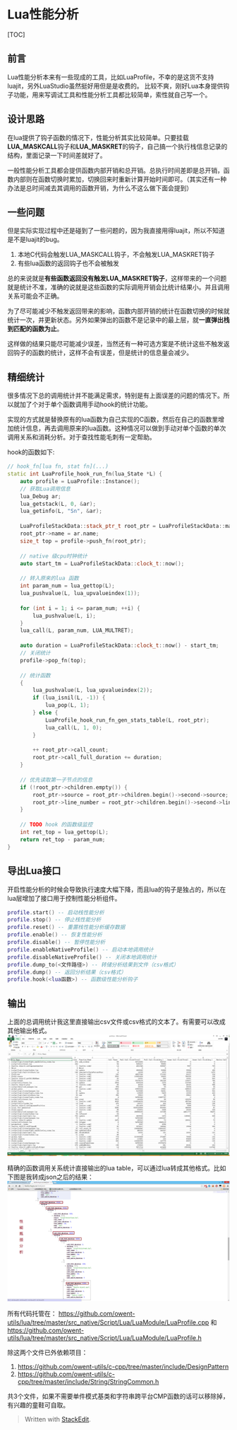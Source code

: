 Lua性能分析
============

[TOC]

前言
------
Lua性能分析本来有一些现成的工具，比如LuaProfile，不幸的是这货不支持luajit，另外LuaStudio虽然挺好用但是是收费的。
比较不爽，刚好Lua本身提供钩子功能，用来写调试工具和性能分析工具都比较简单，索性就自己写一个。

设计思路
------
在lua提供了钩子函数的情况下，性能分析其实比较简单。只要挂载**LUA_MASKCALL**钩子和**LUA_MASKRET**的钩子，自己搞一个执行栈信息记录的结构，里面记录一下时间差就好了。

一般性能分析工具都会提供函数内部开销和总开销。总执行时间差即是总开销，函数内部则在函数切换时累加，切换回来时重新计算开始时间即可。（其实还有一种办法是总时间减去其调用的函数开销，为什么不这么做下面会提到）

一些问题
------
但是实际实现过程中还是碰到了一些问题的，因为我直接用得luajit，所以不知道是不是luajit的bug。

1. 本地C代码会触发LUA_MASKCALL钩子，不会触发LUA_MASKRET钩子
2. 有些lua函数的返回钩子也不会被触发

总的来说就是**有些函数返回没有触发LUA_MASKRET钩子**，这样带来的一个问题就是统计不准，准确的说就是这些函数的实际调用开销会比统计结果小。并且调用关系可能会不正确。

为了尽可能减少不触发返回带来的影响，函数内部开销的统计在函数切换的时候就统计一次，并更新状态。另外如果弹出的函数不是记录中的最上层，就**一直弹出栈到匹配的函数为止**。

这样做的结果只能尽可能减少误差，当然还有一种可选方案是不统计这些不触发返回钩子的函数的统计，这样不会有误差，但是统计的信息量会减少。

精细统计
------
很多情况下总的调用统计并不能满足需求，特别是有上面误差的问题的情况下。所以就加了个对于单个函数调用手动hook的统计功能。

实现的方式就是替换原有的lua函数为自己实现的C函数，然后在自己的函数里增加统计信息，再去调用原来的lua函数。这种情况可以做到手动对单个函数的单次调用关系和消耗分析。对于查找性能毛刺有一定帮助。

hook的函数如下:
```cpp
// hook_fn[lua fn, stat fn](...)
static int LuaProfile_hook_run_fn(lua_State *L) {
    auto profile = LuaProfile::Instance();
    // 获取Lua调用信息
    lua_Debug ar;
    lua_getstack(L, 0, &ar);
    lua_getinfo(L, "Sn", &ar);

    LuaProfileStackData::stack_ptr_t root_ptr = LuaProfileStackData::make(std::make_pair(__FUNCTION__, __LINE__));
    root_ptr->name = ar.name;
    size_t top = profile->push_fn(root_ptr);

    // native 级cpu时钟统计 
    auto start_tm = LuaProfileStackData::clock_t::now();

    // 转入原来的lua 函数
    int param_num = lua_gettop(L);
    lua_pushvalue(L, lua_upvalueindex(1));

    for (int i = 1; i <= param_num; ++i) {
        lua_pushvalue(L, i);
    }
    lua_call(L, param_num, LUA_MULTRET);

    auto duration = LuaProfileStackData::clock_t::now() - start_tm;
    // 关闭统计
    profile->pop_fn(top);

    // 统计函数
    {
        lua_pushvalue(L, lua_upvalueindex(2));
        if (lua_isnil(L, -1)) {
            lua_pop(L, 1);
        } else {
            LuaProfile_hook_run_fn_gen_stats_table(L, root_ptr);
            lua_call(L, 1, 0);
        }

        ++ root_ptr->call_count;
        root_ptr->call_full_duration += duration;
    }

    // 优先读取第一子节点的信息
    if (!root_ptr->children.empty()) {
        root_ptr->source = root_ptr->children.begin()->second->source;
        root_ptr->line_number = root_ptr->children.begin()->second->line_number;
    }

    // TODO hook 的函数级监控
    int ret_top = lua_gettop(L);
    return ret_top - param_num;
}
```

导出Lua接口
------
开启性能分析的时候会导致执行速度大幅下降，而且lua的钩子是独占的，所以在lua层增加了接口用于控制性能分析组件。
```lua
profile.start() -- 启动栈性能分析
profile.stop() -- 停止栈性能分析
profile.reset() -- 重置栈性能分析缓存数据
profile.enable() -- 恢复性能分析
profile.disable() -- 暂停性能分析
profile.enableNativeProfile() -- 启动本地调用统计
profile.disableNativeProfile() -- 关闭本地调用统计
profile.dump_to(<文件路径>) -- 转储分析结果到文件（csv格式）
profile.dump() -- 返回分析结果（csv格式）
profile.hook(<lua函数>) -- 函数级性能分析钩子
```

输出
------
上面的总调用统计我这里直接输出csv文件或csv格式的文本了。有需要可以改成其他输出格式。
![示例-1](res/2014/2.png)

精确的函数调用关系统计直接输出的lua table，可以通过lua转成其他格式。比如下图是我转成json之后的结果：
![示例-2](res/2014/3.png)

所有代码托管在：
https://github.com/owent-utils/lua/tree/master/src_native/Script/Lua/LuaModule/LuaProfile.cpp
和
https://github.com/owent-utils/lua/tree/master/src_native/Script/Lua/LuaModule/LuaProfile.h

除这两个文件已外依赖项目：
1. https://github.com/owent-utils/c-cpp/tree/master/include/DesignPattern
2. https://github.com/owent-utils/c-cpp/tree/master/include/String/StringCommon.h

共3个文件，如果不需要单件模式基类和字符串跨平台CMP函数的话可以移除掉，有兴趣的童鞋可自取。

> Written with [StackEdit](https://stackedit.io/).

